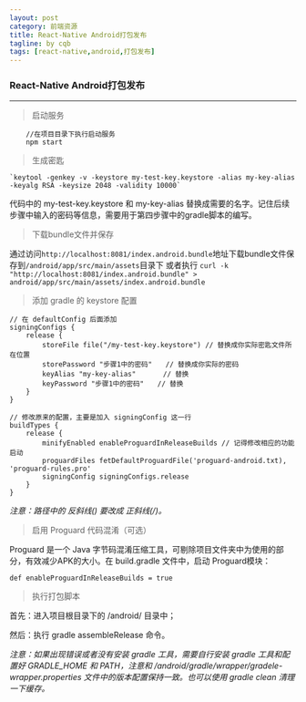 ```yaml
---
layout: post
category: 前端资源
title: React-Native Android打包发布
tagline: by cqb
tags: [react-native,android,打包发布]
---
```


### React-Native Android打包发布


----------
>启动服务

	    //在项目目录下执行启动服务
		npm start

>生成密匙
	
	`keytool -genkey -v -keystore my-test-key.keystore -alias my-key-alias -keyalg RSA -keysize 2048 -validity 10000`

代码中的 my-test-key.keystore 和 my-key-alias 替换成需要的名字。记住后续步骤中输入的密码等信息，需要用于第四步骤中的gradle脚本的编写。

>下载bundle文件并保存

通过访问`http://localhost:8081/index.android.bundle`地址下载bundle文件保存到`/android/app/src/main/assets`目录下
或者执行
`curl -k "http://localhost:8081/index.android.bundle" > android/app/src/main/assets/index.android.bundle `

>添加 gradle 的 keystore 配置

	// 在 defaultConfig 后面添加
	signingConfigs {
	    release {
	        storeFile file("/my-test-key.keystore") // 替换成你实际密匙文件所在位置
	        storePassword "步骤1中的密码"　　// 替换成你实际的密码
	        keyAlias "my-key-alias"　　　　// 替换
	        keyPassword "步骤1中的密码"　　// 替换
	    }
	}

	// 修改原来的配置，主要是加入 signingConfig 这一行
	buildTypes {
	    release {
	        minifyEnabled enableProguardInReleaseBuilds // 记得修改相应的功能启动
	        proguardFiles fetDefaultProguardFile('proguard-android.txt), 'proguard-rules.pro' 
	        signingConfig signingConfigs.release
	    }
	}

*注意：路径中的 反斜线(\) 要改成 正斜线(/)。*

>启用 Proguard 代码混淆（可选）

Proguard 是一个 Java 字节码混淆压缩工具，可剔除项目文件夹中为使用的部分，有效减少APK的大小。在 build.gradle 文件中，启动 Proguard模块：

	def enableProguardInReleaseBuilds = true

>执行打包脚本

首先：进入项目根目录下的 /android/ 目录中；

然后：执行 gradle assembleRelease 命令。

*注意：如果出现错误或者没有安装 gradle 工具，需要自行安装 gradle 工具和配置好 GRADLE_HOME 和 PATH，注意和 /android/gradle/wrapper/gradele-wrapper.properties 文件中的版本配置保持一致。也可以使用 gradle clean 清理一下缓存。*